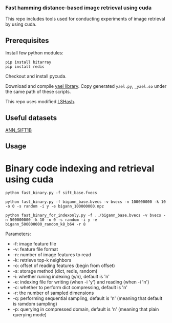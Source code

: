 ### Fast hamming distance-based image retrieval using cuda

This repo includes tools used for conducting experiments of image retrieval by using cuda.

## Prerequisites

Install few python modules:

	pip install bitarray
	pip install redis
	
Checkout and install pycuda.

Download and compile [yael library](https://gforge.inria.fr/projects/yael). Copy generated `yael.py`, `_yael.so` under the same path of these scripts.

This repo uses modified [LSHash](https://github.com/kayzh/LSHash).

## Useful datasets

[ANN_SIFT1B](http://corpus-texmex.irisa.fr/)


## Usage


# Binary code indexing and retrieval using cuda

	python fast_binary.py -f sift_base.fvecs

	python fast_binary.py -f bigann_base.bvecs -v bvecs -n 100000000 -k 10 -o 0 -s random -i y -e bigann_100000000.npz

    python fast_binary_for_indexonly.py -f ../bigann_base.bvecs -v bvecs -n 500000000 -k 10 -o 0 -s random -i y -e bigann_500000000_random_k8_b64 -r 8

Parameters:

* -f: image feature file
* -v: feature file format
* -n: number of image features to read
* -k: retrieve top-k neighbors
* -o: offset of reading features (begin from offset)
* -s: storage method (dict, redis, random)
* -i: whether runing indexing (y/n), default is 'n'
* -e: indexing file for writing (when -i 'y') and reading (when -i 'n')
* -c: whether to perform dict compressing, default is 'n'
* -r: the number of sampled dimensions
* -q: performing sequential sampling, default is 'n' (meaning that default is ramdom sampling)
* -p: querying in compressed domain, default is 'n' (meaning that plain querying mode)




